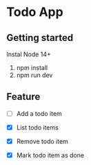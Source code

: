 # Todo App

## Getting started

Instal Node 14+

1. npm install
2. npm run dev

## Feature

 - [ ] Add a todo item
 - [x] List todo items
 - [x] Remove todo item
 - [x] Mark todo item as done

